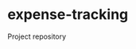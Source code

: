 # expense-tracking

Project repository

<!-- Update 2024-11-24T17:50:13+05:30 -->
<!-- Update 2024-11-25T18:27:17+05:30 -->
<!-- Update 2024-12-10T11:38:20+05:30 -->
<!-- Update 2024-12-28T17:47:24+05:30 -->
<!-- Update 2025-01-01T18:07:26+05:30 -->
<!-- Update 2025-01-01T06:39:26+05:30 -->
<!-- Update 2025-01-10T16:52:28+05:30 -->
<!-- Update 2025-01-11T07:13:28+05:30 -->
<!-- Update 2025-01-11T13:21:28+05:30 -->
<!-- Update 2025-02-17T14:38:34+05:30 -->
<!-- Update 2025-02-17T15:45:34+05:30 -->
<!-- Update 2025-03-15T12:39:37+05:30 -->
<!-- Update 2025-03-16T07:39:38+05:30 -->
<!-- Update 2025-03-16T11:18:38+05:30 -->
<!-- Update 2025-04-13T17:49:42+05:30 -->
<!-- Update 2025-04-14T16:26:43+05:30 -->
<!-- Update 2025-04-19T14:02:46+05:30 -->
<!-- Update 2025-04-21T14:58:48+05:30 -->
<!-- Update 2025-04-22T08:09:49+05:30 -->
<!-- Update 2025-04-23T07:09:50+05:30 -->
<!-- Update 2025-05-07T11:43:51+05:30 -->
<!-- Update 2025-05-10T19:23:52+05:30 -->
<!-- Update 2025-06-04T18:26:57+05:30 -->
<!-- Update 2025-06-04T13:59:57+05:30 -->
<!-- Update 2025-06-24T15:31:00+05:30 -->
<!-- Update 2025-06-25T17:50:02+05:30 -->
<!-- Update 2025-07-14T09:04:04+05:30 -->
<!-- Update 2025-07-15T06:41:05+05:30 -->
<!-- Update 2025-08-12T18:30:10+05:30 -->
<!-- Update 2025-09-11T08:52:12+05:30 -->
<!-- Update 2025-09-12T17:25:14+05:30 -->
<!-- Update 2025-09-13T15:28:15+05:30 -->
<!-- Update 2025-09-23T09:37:19+05:30 -->
<!-- Update 2025-09-26T06:21:20+05:30 -->
<!-- Update 2025-09-28T11:59:23+05:30 -->
<!-- Update 2025-10-04T18:09:24+05:30 -->
<!-- Update 2025-10-05T17:44:25+05:30 -->
<!-- Update 2025-10-05T13:47:25+05:30 -->
<!-- Update 2024-11-13T09:28:11+05:30 -->
<!-- Update 2024-11-30T06:44:18+05:30 -->
<!-- Update 2024-12-04T10:03:19+05:30 -->
<!-- Update 2024-12-12T16:00:20+05:30 -->
<!-- Update 2024-12-13T14:09:21+05:30 -->
<!-- Update 2024-12-14T18:42:23+05:30 -->
<!-- Update 2024-12-17T09:54:25+05:30 -->
<!-- Update 2024-12-17T07:30:25+05:30 -->
<!-- Update 2024-12-18T12:39:27+05:30 -->
<!-- Update 2024-12-19T14:58:28+05:30 -->
<!-- Update 2024-12-21T09:15:30+05:30 -->
<!-- Update 2024-12-22T12:09:32+05:30 -->
<!-- Update 2025-01-06T13:57:41+05:30 -->
<!-- Update 2025-01-10T11:04:46+05:30 -->
<!-- Update 2025-01-17T11:56:50+05:30 -->
<!-- Update 2025-01-21T08:05:51+05:30 -->
<!-- Update 2025-01-23T08:53:54+05:30 -->
<!-- Update 2025-01-25T08:46:56+05:30 -->
<!-- Update 2025-01-28T06:59:58+05:30 -->
<!-- Update 2025-02-04T16:15:00+05:30 -->
<!-- Update 2025-02-08T13:14:03+05:30 -->
<!-- Update 2025-02-10T07:36:06+05:30 -->
<!-- Update 2025-02-11T11:51:07+05:30 -->
<!-- Update 2025-02-21T14:23:08+05:30 -->
<!-- Update 2025-02-23T06:10:10+05:30 -->
<!-- Update 2025-02-24T08:16:11+05:30 -->
<!-- Update 2025-02-24T12:20:11+05:30 -->
<!-- Update 2025-02-25T08:21:13+05:30 -->
<!-- Update 2025-02-26T16:20:14+05:30 -->
<!-- Update 2025-02-28T05:56:17+05:30 -->
<!-- Update 2025-03-01T18:24:19+05:30 -->
<!-- Update 2025-03-01T19:32:19+05:30 -->
<!-- Update 2025-03-20T09:45:28+05:30 -->
<!-- Update 2025-04-01T06:31:33+05:30 -->
<!-- Update 2025-05-13T12:09:47+05:30 -->
<!-- Update 2025-05-13T11:47:47+05:30 -->
<!-- Update 2025-05-16T15:15:52+05:30 -->
<!-- Update 2025-05-16T17:05:52+05:30 -->
<!-- Update 2025-05-21T11:58:55+05:30 -->
<!-- Update 2025-05-21T19:29:55+05:30 -->
<!-- Update 2025-05-22T16:43:57+05:30 -->
<!-- Update 2025-06-03T14:48:59+05:30 -->
<!-- Update 2025-06-06T07:52:03+05:30 -->
<!-- Update 2025-06-06T10:40:03+05:30 -->
<!-- Update 2025-06-12T15:59:06+05:30 -->
<!-- Update 2025-06-12T17:29:06+05:30 -->
<!-- Update 2025-06-19T13:00:08+05:30 -->
<!-- Update 2025-06-19T12:14:08+05:30 -->
<!-- Update 2025-06-19T12:21:08+05:30 -->
<!-- Update 2025-06-22T09:57:10+05:30 -->
<!-- Update 2025-06-22T07:12:10+05:30 -->
<!-- Update 2025-06-24T05:56:11+05:30 -->
<!-- Update 2025-06-26T12:21:13+05:30 -->
<!-- Update 2025-06-27T06:04:14+05:30 -->
<!-- Update 2025-06-28T06:18:15+05:30 -->
<!-- Update 2025-06-28T12:01:15+05:30 -->
<!-- Update 2025-06-29T07:55:17+05:30 -->
<!-- Update 2025-06-29T12:06:17+05:30 -->
<!-- Update 2025-06-30T10:58:19+05:30 -->
<!-- Update 2025-06-30T07:32:19+05:30 -->
<!-- Update 2025-06-30T19:22:19+05:30 -->
<!-- Update 2025-07-01T07:04:21+05:30 -->
<!-- Update 2025-07-01T14:53:21+05:30 -->
<!-- Update 2025-07-01T10:10:21+05:30 -->
<!-- Update 2025-07-31T06:07:34+05:30 -->
<!-- Update 2025-08-05T18:42:37+05:30 -->
<!-- Update 2025-08-18T10:55:46+05:30 -->
<!-- Update 2025-08-18T16:04:46+05:30 -->